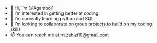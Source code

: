 - 👋 Hi, I’m @Agamboi1
- 👀 I’m interested in getting better at coding
- 🌱 I’m currently learning python and SQL
- 💞️ I’m looking to collaborate on group projects to build on my coding skills
- 📫 You can reach me at m.zahizi10@gmail.com

<!---
Agamboi1/Agamboi1 is a ✨ special ✨ repository because its `README.md` (this file) appears on your GitHub profile.
You can click the Preview link to take a look at your changes.
--->
